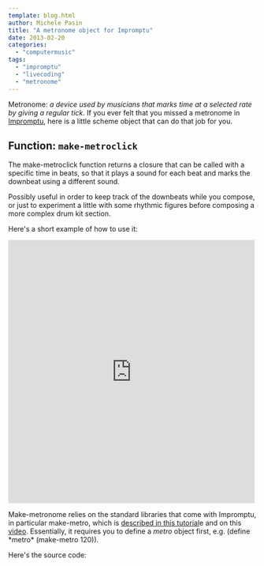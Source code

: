 ```yaml
---
template: blog.html
author: Michele Pasin
title: "A metronome object for Impromptu"
date: 2013-02-20
categories: 
  - "computermusic"
tags: 
  - "impromptu"
  - "livecoding"
  - "metronome"
---
```


Metronome: _a device used by musicians that marks time at a selected rate by giving a regular tick_. If you ever felt that you missed a metronome in [Impromptu](http://impromptu.moso.com.au/), here is a little scheme object that can do that job for you.

## Function: `make-metroclick `

The make-metroclick function returns a closure that can be called with a specific time in beats, so that it plays a sound for each beat and marks the downbeat using a different sound.

Possibly useful in order to keep track of the downbeats while you compose, or just to experiment a little with some rhythmic figures before composing a more complex drum kit section.

Here's a short example of how to use it:

<iframe src="http://player.vimeo.com/video/60047833?autoplay=1" width="500" height="533" frameborder="0" webkitallowfullscreen mozallowfullscreen="" allowfullscreen=""></iframe>

Make-metronome relies on the standard libraries that come with Impromptu, in particular make-metro, which is [described in this tutorial](http://impromptu.moso.com.au/tutorials/making_music/Beat%20%26%20Tempo.html)e and on this [video](http://impromptu.moso.com.au/resources.html#faq7). Essentially, it requires you to define a _metro_ object first, e.g. (define \*metro\* (make-metro 120)).

Here's the source code:

<script src="https://gist.github.com/lambdamusic/4991900.js"></script>

